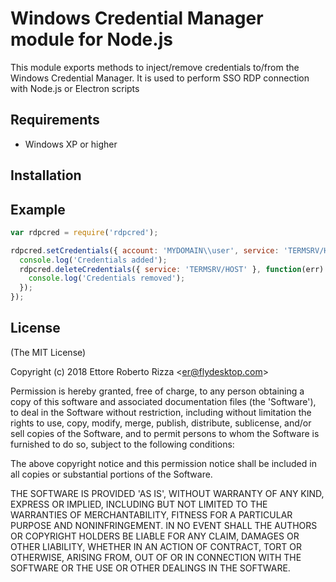 #  Windows Credential Manager module for Node.js 

  This module exports methods to inject/remove credentials to/from the Windows Credential Manager. It is used to perform SSO RDP connection with Node.js or Electron scripts
  
## Requirements

 * Windows XP or higher

## Installation
    
## Example

```javascript
var rdpcred = require('rdpcred');

rdpcred.setCredentials({ account: 'MYDOMAIN\\user', service: 'TERMSRV/HOST', password: 'mypassword' }, function(err) {
  console.log('Credentials added');
  rdpcred.deleteCredentials({ service: 'TERMSRV/HOST' }, function(err) {
    console.log('Credentials removed');
  });
});
```

## License 

(The MIT License)

Copyright (c) 2018 Ettore Roberto Rizza &lt;er@flydesktop.com&gt;

Permission is hereby granted, free of charge, to any person obtaining
a copy of this software and associated documentation files (the
'Software'), to deal in the Software without restriction, including
without limitation the rights to use, copy, modify, merge, publish,
distribute, sublicense, and/or sell copies of the Software, and to
permit persons to whom the Software is furnished to do so, subject to
the following conditions:

The above copyright notice and this permission notice shall be
included in all copies or substantial portions of the Software.

THE SOFTWARE IS PROVIDED 'AS IS', WITHOUT WARRANTY OF ANY KIND,
EXPRESS OR IMPLIED, INCLUDING BUT NOT LIMITED TO THE WARRANTIES OF
MERCHANTABILITY, FITNESS FOR A PARTICULAR PURPOSE AND NONINFRINGEMENT.
IN NO EVENT SHALL THE AUTHORS OR COPYRIGHT HOLDERS BE LIABLE FOR ANY
CLAIM, DAMAGES OR OTHER LIABILITY, WHETHER IN AN ACTION OF CONTRACT,
TORT OR OTHERWISE, ARISING FROM, OUT OF OR IN CONNECTION WITH THE
SOFTWARE OR THE USE OR OTHER DEALINGS IN THE SOFTWARE.
